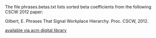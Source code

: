 The file phrases.betas.txt lists sorted beta coefficients from the
following CSCW 2012 paper: 

Gilbert, E. Phrases That Signal Workplace Hierarchy. Proc. CSCW, 2012.

[available via acm digital library](http://dl.acm.org/citation.cfm?id=2145359)
